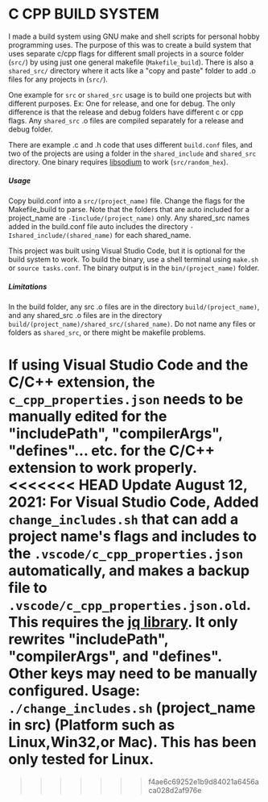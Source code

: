 C CPP BUILD SYSTEM
=
I made a build system using GNU make and shell scripts for personal hobby programming uses. The purpose of this was to create a build system that uses separate c/cpp flags for different small projects in a source folder (`src/`) by using just one general makefile (`Makefile_build`). There is also a `shared_src/` directory where it acts like a "copy and paste" folder to add .o files for any projects in (`src/`).

One example for `src` or `shared_src` usage is to build one projects but with different purposes. Ex: One for release, and one for debug. The only difference is that the release and debug folders have different c or cpp flags. Any `shared_src` .o files are compiled separately for a release and debug folder.

There are example .c and .h code that uses different `build.conf` files, and two of the projects are using a folder in the `shared_include` and `shared_src` directory. One binary requires [libsodium](https://doc.libsodium.org/) to work (`src/random_hex`).

##### Usage

Copy build.conf into a `src/(project_name)` file. Change the flags for the Makefile_build to parse. Note that the folders that are auto included for a project_name are `-Iinclude/(project_name)` only. Any shared_src names added in the build.conf file auto includes the directory `-Ishared_include/(shared_name)` for each shared_name. 

This project was built using Visual Studio Code, but it is optional for the build system to work. To build the binary, use a shell terminal using `make.sh` or `source tasks.conf`. The binary output is in the `bin/(project_name)` folder.

##### Limitations

In the build folder, any src .o files are in the directory `build/(project_name)`, and any shared_src .o files are in the directory `build/(project_name)/shared_src/(shared_name)`. Do not name any files or folders as `shared_src`, or there might be makefile problems.

If using Visual Studio Code and the C/C++ extension, the `c_cpp_properties.json` needs to be manually edited for the "includePath", "compilerArgs", "defines"... etc. for the C/C++ extension to work properly.
<<<<<<< HEAD
Update August 12, 2021: For Visual Studio Code, Added `change_includes.sh` that can add a project name's flags and includes to the `.vscode/c_cpp_properties.json` automatically, and makes a backup file to `.vscode/c_cpp_properties.json.old`. This requires the [jq library](https://stedolan.github.io/jq/). It only rewrites "includePath", "compilerArgs", and "defines". Other keys may need to be manually configured.
Usage: `./change_includes.sh` (project_name in src) (Platform such as Linux,Win32,or Mac). This has been only tested for Linux.
=======
>>>>>>> f4ae6c69252e1b9d84021a6456aca028d2af976e

